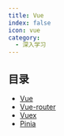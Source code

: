 ```yaml
---
title: Vue
index: false
icon: vue
category:
  - 深入学习
---
```


## 目录

- [Vue](vue.md)
- [Vue-router](vue-router.md)
- [Vuex](vuex.md)
- [Pinia](pinia.md)
